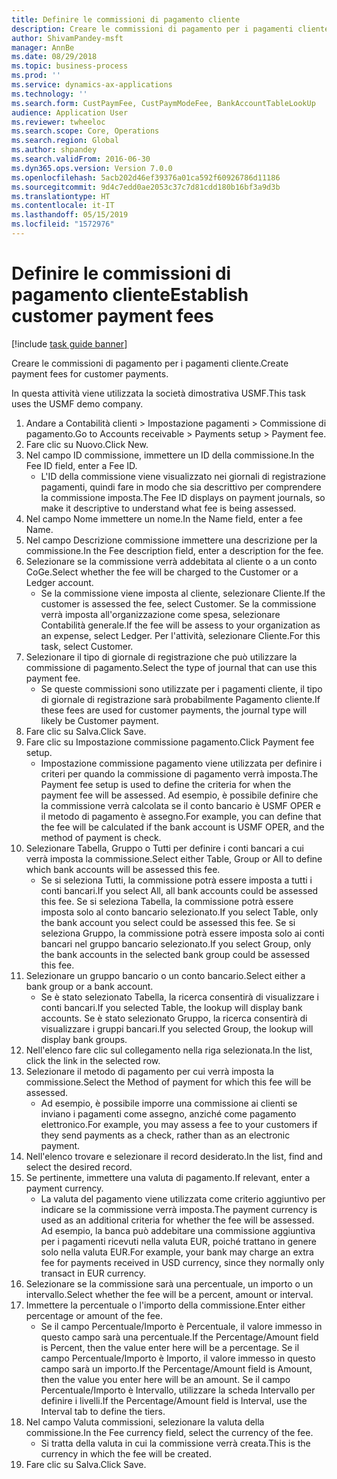 ```yaml
---
title: Definire le commissioni di pagamento cliente
description: Creare le commissioni di pagamento per i pagamenti cliente.
author: ShivamPandey-msft
manager: AnnBe
ms.date: 08/29/2018
ms.topic: business-process
ms.prod: ''
ms.service: dynamics-ax-applications
ms.technology: ''
ms.search.form: CustPaymFee, CustPaymModeFee, BankAccountTableLookUp
audience: Application User
ms.reviewer: twheeloc
ms.search.scope: Core, Operations
ms.search.region: Global
ms.author: shpandey
ms.search.validFrom: 2016-06-30
ms.dyn365.ops.version: Version 7.0.0
ms.openlocfilehash: 5acb202d46ef39376a01ca592f60926786d11186
ms.sourcegitcommit: 9d4c7edd0ae2053c37c7d81cdd180b16bf3a9d3b
ms.translationtype: HT
ms.contentlocale: it-IT
ms.lasthandoff: 05/15/2019
ms.locfileid: "1572976"
---
```

# <a name="establish-customer-payment-fees"></a><span data-ttu-id="abf41-103">Definire le commissioni di pagamento cliente</span><span class="sxs-lookup"><span data-stu-id="abf41-103">Establish customer payment fees</span></span>

[!include [task guide banner](../../includes/task-guide-banner.md)]

<span data-ttu-id="abf41-104">Creare le commissioni di pagamento per i pagamenti cliente.</span><span class="sxs-lookup"><span data-stu-id="abf41-104">Create payment fees for customer payments.</span></span>

<span data-ttu-id="abf41-105">In questa attività viene utilizzata la società dimostrativa USMF.</span><span class="sxs-lookup"><span data-stu-id="abf41-105">This task uses the USMF demo company.</span></span>

1. <span data-ttu-id="abf41-106">Andare a Contabilità clienti > Impostazione pagamenti > Commissione di pagamento.</span><span class="sxs-lookup"><span data-stu-id="abf41-106">Go to Accounts receivable > Payments setup > Payment fee.</span></span>
2. <span data-ttu-id="abf41-107">Fare clic su Nuovo.</span><span class="sxs-lookup"><span data-stu-id="abf41-107">Click New.</span></span>
3. <span data-ttu-id="abf41-108">Nel campo ID commissione, immettere un ID della commissione.</span><span class="sxs-lookup"><span data-stu-id="abf41-108">In the Fee ID field, enter a Fee ID.</span></span>
    * <span data-ttu-id="abf41-109">L'ID della commissione viene visualizzato nei giornali di registrazione pagamenti, quindi fare in modo che sia descrittivo per comprendere la commissione imposta.</span><span class="sxs-lookup"><span data-stu-id="abf41-109">The Fee ID displays on payment journals, so make it descriptive to understand what fee is being assessed.</span></span>  
4. <span data-ttu-id="abf41-110">Nel campo Nome immettere un nome.</span><span class="sxs-lookup"><span data-stu-id="abf41-110">In the Name field, enter a fee Name.</span></span>
5. <span data-ttu-id="abf41-111">Nel campo Descrizione commissione immettere una descrizione per la commissione.</span><span class="sxs-lookup"><span data-stu-id="abf41-111">In the Fee description field, enter a description for the fee.</span></span>
6. <span data-ttu-id="abf41-112">Selezionare se la commissione verrà addebitata al cliente o a un conto CoGe.</span><span class="sxs-lookup"><span data-stu-id="abf41-112">Select whether the fee will be charged to the Customer or a Ledger account.</span></span>
    * <span data-ttu-id="abf41-113">Se la commissione viene imposta al cliente, selezionare Cliente.</span><span class="sxs-lookup"><span data-stu-id="abf41-113">If the customer is assessed the fee, select Customer.</span></span> <span data-ttu-id="abf41-114">Se la commissione verrà imposta all'organizzazione come spesa, selezionare Contabilità generale.</span><span class="sxs-lookup"><span data-stu-id="abf41-114">If the fee will be assess to your organization as an expense, select Ledger.</span></span> <span data-ttu-id="abf41-115">Per l'attività, selezionare Cliente.</span><span class="sxs-lookup"><span data-stu-id="abf41-115">For this task, select Customer.</span></span>  
7. <span data-ttu-id="abf41-116">Selezionare il tipo di giornale di registrazione che può utilizzare la commissione di pagamento.</span><span class="sxs-lookup"><span data-stu-id="abf41-116">Select the type of  journal that can use this payment fee.</span></span>
    * <span data-ttu-id="abf41-117">Se queste commissioni sono utilizzate per i pagamenti cliente, il tipo di giornale di registrazione sarà probabilmente Pagamento cliente.</span><span class="sxs-lookup"><span data-stu-id="abf41-117">If these fees are used for customer payments, the journal type will likely be Customer payment.</span></span>  
8. <span data-ttu-id="abf41-118">Fare clic su Salva.</span><span class="sxs-lookup"><span data-stu-id="abf41-118">Click Save.</span></span>
9. <span data-ttu-id="abf41-119">Fare clic su Impostazione commissione pagamento.</span><span class="sxs-lookup"><span data-stu-id="abf41-119">Click Payment fee setup.</span></span>
    * <span data-ttu-id="abf41-120">Impostazione commissione pagamento viene utilizzata per definire i criteri per quando la commissione di pagamento verrà imposta.</span><span class="sxs-lookup"><span data-stu-id="abf41-120">The Payment fee setup is used to define the criteria for when the payment fee will be assessed.</span></span>  <span data-ttu-id="abf41-121">Ad esempio, è possibile definire che la commissione verrà calcolata se il conto bancario è USMF OPER e il metodo di pagamento è assegno.</span><span class="sxs-lookup"><span data-stu-id="abf41-121">For example, you can define that the fee will be calculated if the bank account is USMF OPER, and the method of payment is check.</span></span>  
10. <span data-ttu-id="abf41-122">Selezionare Tabella, Gruppo o Tutti per definire i conti bancari a cui verrà imposta la commissione.</span><span class="sxs-lookup"><span data-stu-id="abf41-122">Select either Table, Group or All to define which bank accounts will be assessed this fee.</span></span>
    * <span data-ttu-id="abf41-123">Se si seleziona Tutti, la commissione potrà essere imposta a tutti i conti bancari.</span><span class="sxs-lookup"><span data-stu-id="abf41-123">If you select All, all bank accounts could be assessed this fee.</span></span>  <span data-ttu-id="abf41-124">Se si seleziona Tabella, la commissione potrà essere imposta solo al conto bancario selezionato.</span><span class="sxs-lookup"><span data-stu-id="abf41-124">If you select Table, only the bank account you select could be assessed this fee.</span></span> <span data-ttu-id="abf41-125">Se si seleziona Gruppo, la commissione potrà essere imposta solo ai conti bancari nel gruppo bancario selezionato.</span><span class="sxs-lookup"><span data-stu-id="abf41-125">If you select Group, only the bank accounts in the selected bank group could be assessed this fee.</span></span>  
11. <span data-ttu-id="abf41-126">Selezionare un gruppo bancario o un conto bancario.</span><span class="sxs-lookup"><span data-stu-id="abf41-126">Select either a bank group or a bank account.</span></span>
    * <span data-ttu-id="abf41-127">Se è stato selezionato Tabella, la ricerca consentirà di visualizzare i conti bancari.</span><span class="sxs-lookup"><span data-stu-id="abf41-127">If you selected Table, the lookup will display bank accounts.</span></span> <span data-ttu-id="abf41-128">Se è stato selezionato Gruppo, la ricerca consentirà di visualizzare i gruppi bancari.</span><span class="sxs-lookup"><span data-stu-id="abf41-128">If you selected Group, the lookup will display bank groups.</span></span>  
12. <span data-ttu-id="abf41-129">Nell'elenco fare clic sul collegamento nella riga selezionata.</span><span class="sxs-lookup"><span data-stu-id="abf41-129">In the list, click the link in the selected row.</span></span>
13. <span data-ttu-id="abf41-130">Selezionare il metodo di pagamento per cui verrà imposta la commissione.</span><span class="sxs-lookup"><span data-stu-id="abf41-130">Select the Method of payment for which this fee will be assessed.</span></span>
    * <span data-ttu-id="abf41-131">Ad esempio, è possibile imporre una commissione ai clienti se inviano i pagamenti come assegno, anziché come pagamento elettronico.</span><span class="sxs-lookup"><span data-stu-id="abf41-131">For example, you may assess a fee to your customers if they send payments as a check, rather than as an electronic payment.</span></span>  
14. <span data-ttu-id="abf41-132">Nell'elenco trovare e selezionare il record desiderato.</span><span class="sxs-lookup"><span data-stu-id="abf41-132">In the list, find and select the desired record.</span></span>
15. <span data-ttu-id="abf41-133">Se pertinente, immettere una valuta di pagamento.</span><span class="sxs-lookup"><span data-stu-id="abf41-133">If relevant, enter a payment currency.</span></span>
    * <span data-ttu-id="abf41-134">La valuta del pagamento viene utilizzata come criterio aggiuntivo per indicare se la commissione verrà imposta.</span><span class="sxs-lookup"><span data-stu-id="abf41-134">The payment currency is used as an additional criteria for whether the fee will be assessed.</span></span>  <span data-ttu-id="abf41-135">Ad esempio, la banca può addebitare una commissione aggiuntiva per i pagamenti ricevuti nella valuta EUR, poiché trattano in genere solo nella valuta EUR.</span><span class="sxs-lookup"><span data-stu-id="abf41-135">For example, your bank may charge an extra fee for payments received in USD currency, since they normally only transact in EUR currency.</span></span>  
16. <span data-ttu-id="abf41-136">Selezionare se la commissione sarà una percentuale, un importo o un intervallo.</span><span class="sxs-lookup"><span data-stu-id="abf41-136">Select whether the fee will be a percent, amount or interval.</span></span>
17. <span data-ttu-id="abf41-137">Immettere la percentuale o l'importo della commissione.</span><span class="sxs-lookup"><span data-stu-id="abf41-137">Enter either percentage or amount of the fee.</span></span>
    * <span data-ttu-id="abf41-138">Se il campo Percentuale/Importo è Percentuale, il valore immesso in questo campo sarà una percentuale.</span><span class="sxs-lookup"><span data-stu-id="abf41-138">If the Percentage/Amount field is Percent, then the value enter here will be a percentage.</span></span> <span data-ttu-id="abf41-139">Se il campo Percentuale/Importo è Importo, il valore immesso in questo campo sarà un importo.</span><span class="sxs-lookup"><span data-stu-id="abf41-139">If the Percentage/Amount field is Amount, then the value you enter here will be an amount.</span></span> <span data-ttu-id="abf41-140">Se il campo Percentuale/Importo è Intervallo, utilizzare la scheda Intervallo per definire i livelli.</span><span class="sxs-lookup"><span data-stu-id="abf41-140">If the Percentage/Amount field is Interval, use the Interval tab to define the tiers.</span></span>  
18. <span data-ttu-id="abf41-141">Nel campo Valuta commissioni, selezionare la valuta della commissione.</span><span class="sxs-lookup"><span data-stu-id="abf41-141">In the Fee currency field, select the currency of the fee.</span></span>
    * <span data-ttu-id="abf41-142">Si tratta della valuta in cui la commissione verrà creata.</span><span class="sxs-lookup"><span data-stu-id="abf41-142">This is the currency in which the fee will be created.</span></span>  
19. <span data-ttu-id="abf41-143">Fare clic su Salva.</span><span class="sxs-lookup"><span data-stu-id="abf41-143">Click Save.</span></span>

